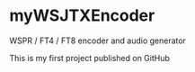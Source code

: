 # myWSJTXEncoder
WSPR / FT4 / FT8 encoder and audio generator


This is my first project published on GitHub
